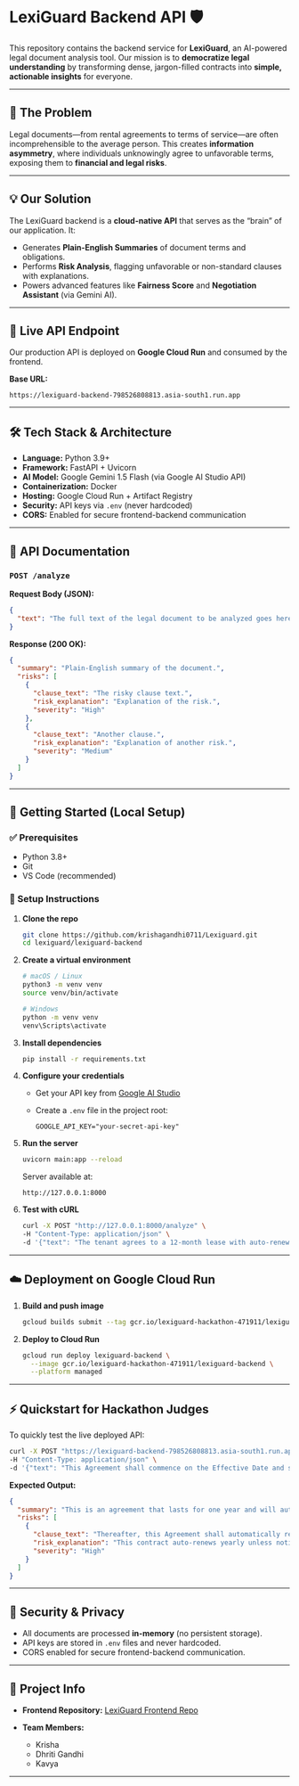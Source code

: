 
# LexiGuard Backend API 🛡️

This repository contains the backend service for **LexiGuard**, an AI-powered legal document analysis tool.
Our mission is to **democratize legal understanding** by transforming dense, jargon-filled contracts into **simple, actionable insights** for everyone.

---

## 🎯 The Problem

Legal documents—from rental agreements to terms of service—are often incomprehensible to the average person.
This creates **information asymmetry**, where individuals unknowingly agree to unfavorable terms, exposing them to **financial and legal risks**.

---

## 💡 Our Solution

The LexiGuard backend is a **cloud-native API** that serves as the “brain” of our application. It:

* Generates **Plain-English Summaries** of document terms and obligations.
* Performs **Risk Analysis**, flagging unfavorable or non-standard clauses with explanations.
* Powers advanced features like **Fairness Score** and **Negotiation Assistant** (via Gemini AI).

---

## 🚀 Live API Endpoint

Our production API is deployed on **Google Cloud Run** and consumed by the frontend.

**Base URL:**

```
https://lexiguard-backend-798526808813.asia-south1.run.app
```

---

## 🛠️ Tech Stack & Architecture

* **Language:** Python 3.9+
* **Framework:** FastAPI + Uvicorn
* **AI Model:** Google Gemini 1.5 Flash (via Google AI Studio API)
* **Containerization:** Docker
* **Hosting:** Google Cloud Run + Artifact Registry
* **Security:** API keys via `.env` (never hardcoded)
* **CORS:** Enabled for secure frontend-backend communication

---

## 📖 API Documentation

### `POST /analyze`

**Request Body (JSON):**

```json
{
  "text": "The full text of the legal document to be analyzed goes here..."
}
```

**Response (200 OK):**

```json
{
  "summary": "Plain-English summary of the document.",
  "risks": [
    {
      "clause_text": "The risky clause text.",
      "risk_explanation": "Explanation of the risk.",
      "severity": "High"
    },
    {
      "clause_text": "Another clause.",
      "risk_explanation": "Explanation of another risk.",
      "severity": "Medium"
    }
  ]
}
```

---

## 🏁 Getting Started (Local Setup)

### ✅ Prerequisites

* Python 3.8+
* Git
* VS Code (recommended)

### 📝 Setup Instructions

1. **Clone the repo**

   ```bash
   git clone https://github.com/krishagandhi0711/Lexiguard.git
   cd lexiguard/lexiguard-backend
   ```

2. **Create a virtual environment**

   ```bash
   # macOS / Linux
   python3 -m venv venv
   source venv/bin/activate

   # Windows
   python -m venv venv
   venv\Scripts\activate
   ```

3. **Install dependencies**

   ```bash
   pip install -r requirements.txt
   ```

4. **Configure your credentials**

   * Get your API key from [Google AI Studio](https://aistudio.google.com/app/apikey)
   * Create a `.env` file in the project root:

     ```env
     GOOGLE_API_KEY="your-secret-api-key"
     ```

5. **Run the server**

   ```bash
   uvicorn main:app --reload
   ```

   Server available at:

   ```
   http://127.0.0.1:8000
   ```

6. **Test with cURL**

   ```bash
   curl -X POST "http://127.0.0.1:8000/analyze" \
   -H "Content-Type: application/json" \
   -d '{"text": "The tenant agrees to a 12-month lease with auto-renewal unless terminated 90 days before expiry."}'
   ```

---

## ☁️ Deployment on Google Cloud Run

1. **Build and push image**

   ```bash
   gcloud builds submit --tag gcr.io/lexiguard-hackathon-471911/lexiguard-backend
   ```
2. **Deploy to Cloud Run**

   ```bash
   gcloud run deploy lexiguard-backend \
     --image gcr.io/lexiguard-hackathon-471911/lexiguard-backend \
     --platform managed
   ```

---

## ⚡ Quickstart for Hackathon Judges

To quickly test the live deployed API:

```bash
curl -X POST "https://lexiguard-backend-798526808813.asia-south1.run.app/analyze" \
-H "Content-Type: application/json" \
-d '{"text": "This Agreement shall commence on the Effective Date and shall continue for a period of one (1) year. Thereafter, this Agreement shall automatically renew for successive one (1) year periods unless either party provides written notice of non-renewal at least ninety (90) days prior to the end of the then-current term."}'
```

**Expected Output:**

```json
{
  "summary": "This is an agreement that lasts for one year and will automatically renew unless canceled 90 days before expiration.",
  "risks": [
    {
      "clause_text": "Thereafter, this Agreement shall automatically renew...",
      "risk_explanation": "This contract auto-renews yearly unless notice is given well in advance.",
      "severity": "High"
    }
  ]
}
```

---

## 🔐 Security & Privacy

* All documents are processed **in-memory** (no persistent storage).
* API keys are stored in `.env` files and never hardcoded.
* CORS enabled for secure frontend-backend communication.

---

## 📌 Project Info

* **Frontend Repository:** [LexiGuard Frontend Repo](https://github.com/krishagandhi0711/Lexiguard/tree/main/lexiguard-frontend)
* **Team Members:**

  * Krisha 
  * Dhriti Gandhi 
  * Kavya

---
